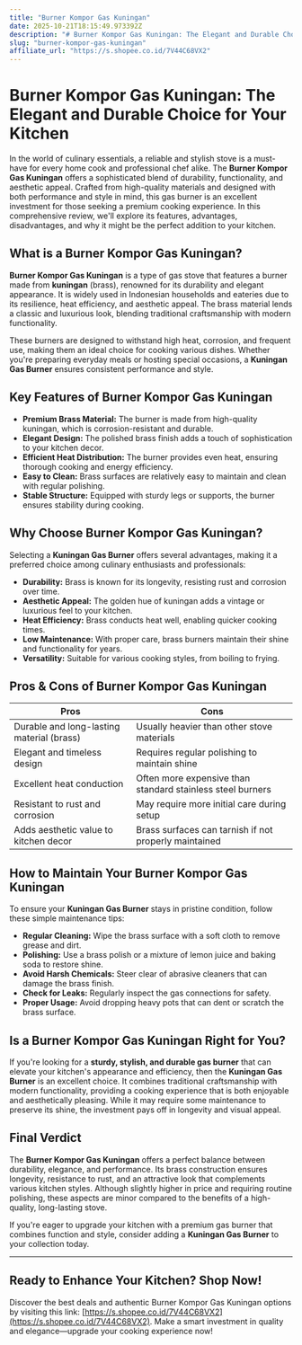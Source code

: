 ```yaml
---
title: "Burner Kompor Gas Kuningan"
date: 2025-10-21T18:15:49.973392Z
description: "# Burner Kompor Gas Kuningan: The Elegant and Durable Choice for Your Kitchen..."
slug: "burner-kompor-gas-kuningan"
affiliate_url: "https://s.shopee.co.id/7V44C68VX2"
---
```

# Burner Kompor Gas Kuningan: The Elegant and Durable Choice for Your Kitchen

In the world of culinary essentials, a reliable and stylish stove is a must-have for every home cook and professional chef alike. The **Burner Kompor Gas Kuningan** offers a sophisticated blend of durability, functionality, and aesthetic appeal. Crafted from high-quality materials and designed with both performance and style in mind, this gas burner is an excellent investment for those seeking a premium cooking experience. In this comprehensive review, we'll explore its features, advantages, disadvantages, and why it might be the perfect addition to your kitchen.

## What is a Burner Kompor Gas Kuningan?

**Burner Kompor Gas Kuningan** is a type of gas stove that features a burner made from **kuningan** (brass), renowned for its durability and elegant appearance. It is widely used in Indonesian households and eateries due to its resilience, heat efficiency, and aesthetic appeal. The brass material lends a classic and luxurious look, blending traditional craftsmanship with modern functionality.

These burners are designed to withstand high heat, corrosion, and frequent use, making them an ideal choice for cooking various dishes. Whether you're preparing everyday meals or hosting special occasions, a **Kuningan Gas Burner** ensures consistent performance and style.

## Key Features of Burner Kompor Gas Kuningan

- **Premium Brass Material:** The burner is made from high-quality kuningan, which is corrosion-resistant and durable.
- **Elegant Design:** The polished brass finish adds a touch of sophistication to your kitchen decor.
- **Efficient Heat Distribution:** The burner provides even heat, ensuring thorough cooking and energy efficiency.
- **Easy to Clean:** Brass surfaces are relatively easy to maintain and clean with regular polishing.
- **Stable Structure:** Equipped with sturdy legs or supports, the burner ensures stability during cooking.

## Why Choose Burner Kompor Gas Kuningan?

Selecting a **Kuningan Gas Burner** offers several advantages, making it a preferred choice among culinary enthusiasts and professionals:

- **Durability:** Brass is known for its longevity, resisting rust and corrosion over time.
- **Aesthetic Appeal:** The golden hue of kuningan adds a vintage or luxurious feel to your kitchen.
- **Heat Efficiency:** Brass conducts heat well, enabling quicker cooking times.
- **Low Maintenance:** With proper care, brass burners maintain their shine and functionality for years.
- **Versatility:** Suitable for various cooking styles, from boiling to frying.

## Pros & Cons of Burner Kompor Gas Kuningan

| **Pros**                                            | **Cons**                                           |
|-----------------------------------------------------|----------------------------------------------------|
| Durable and long-lasting material (brass)         | Usually heavier than other stove materials        |
| Elegant and timeless design                        | Requires regular polishing to maintain shine    |
| Excellent heat conduction                          | Often more expensive than standard stainless steel burners |
| Resistant to rust and corrosion                    | May require more initial care during setup      |
| Adds aesthetic value to kitchen decor             | Brass surfaces can tarnish if not properly maintained |

## How to Maintain Your Burner Kompor Gas Kuningan

To ensure your **Kuningan Gas Burner** stays in pristine condition, follow these simple maintenance tips:

- **Regular Cleaning:** Wipe the brass surface with a soft cloth to remove grease and dirt.
- **Polishing:** Use a brass polish or a mixture of lemon juice and baking soda to restore shine.
- **Avoid Harsh Chemicals:** Steer clear of abrasive cleaners that can damage the brass finish.
- **Check for Leaks:** Regularly inspect the gas connections for safety.
- **Proper Usage:** Avoid dropping heavy pots that can dent or scratch the brass surface.

## Is a Burner Kompor Gas Kuningan Right for You?

If you're looking for a **sturdy, stylish, and durable gas burner** that can elevate your kitchen's appearance and efficiency, then the **Kuningan Gas Burner** is an excellent choice. It combines traditional craftsmanship with modern functionality, providing a cooking experience that is both enjoyable and aesthetically pleasing. While it may require some maintenance to preserve its shine, the investment pays off in longevity and visual appeal.

## Final Verdict

The **Burner Kompor Gas Kuningan** offers a perfect balance between durability, elegance, and performance. Its brass construction ensures longevity, resistance to rust, and an attractive look that complements various kitchen styles. Although slightly higher in price and requiring routine polishing, these aspects are minor compared to the benefits of a high-quality, long-lasting stove.

If you're eager to upgrade your kitchen with a premium gas burner that combines function and style, consider adding a **Kuningan Gas Burner** to your collection today.

---

## Ready to Enhance Your Kitchen? Shop Now!

Discover the best deals and authentic Burner Kompor Gas Kuningan options by visiting this link: [https://s.shopee.co.id/7V44C68VX2](https://s.shopee.co.id/7V44C68VX2). Make a smart investment in quality and elegance—upgrade your cooking experience now!